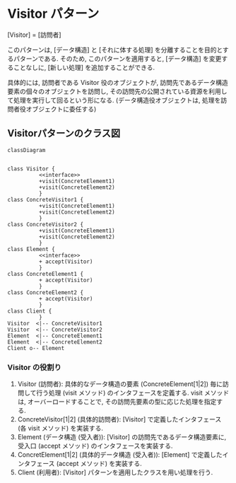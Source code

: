 # Visitor パターン
[Visitor] = [訪問者]

このパターンは, [データ構造] と [それに体する処理] を分離することを目的とするパターンである. そのため, このパターンを適用すると, [データ構造] を変更することなしに, [新しい処理] を追加することができる.

具体的には, 訪問者である Visitor 役のオブジェクトが, 訪問先であるデータ構造要素の個々のオブジェクトを訪問し, その訪問先の公開されている資源を利用して処理を実行して回るという形になる. (データ構造役オブジェクトは, 処理を訪問者役オブジェクトに委任する)

## Visitorパターンのクラス図
```mermaid
classDiagram


class Visitor {
          <<interface>>
          +visit(ConcreteElememt1)
          +visit(ConcreteElememt2)
          }
class ConcreteVisitor1 {
          +visit(ConcreteElememt1)
          +visit(ConcreteElememt2)
          }
class ConcreteVisitor2 {
          +visit(ConcreteElememt1)
          +visit(ConcreteElememt2)
          }
class Element {
          <<interface>>
          + accept(Visitor)
          }
class ConcreteElement1 {
          + accept(Visitor)
          }
class ConcreteElement2 {
          + accept(Visitor)
          }
class Client {
          }          
Visitor  <|-- ConcreteVisitor1
Visitor  <|-- ConcreteVisitor2
Element  <|-- ConcreteElement1
Element  <|-- ConcreteElement2
Client o-- Element
```
### Visitor の役割り
1. Visitor (訪問者):
具体的なデータ構造の要素 (ConcreteElement[1|2]) 毎に訪問して行う処理 (visit メソッド) のインタフェースを定義する. visit メソッドは, オーバーロードすることで, その訪問先要素の型に応じた処理を指定する.
2. ConcreteVisitor[1|2] (具体的訪問者):
[Visitor] で定義したインタフェース (各 visit メソッド) を実装する.
3. Element (データ構造 (受入者)):
[Visitor] の訪問先であるデータ構造要素に, 受入口 (accept メソッド) のインタフェースを実装する.
4. ConcretElement[1|2] (具体的データ構造 (受入者)):
[Element] で定義したインタフェース (accept メソッド) を実装する.
5. Client (利用者):
[Visitor] パターンを適用したクラスを用い処理を行う.
